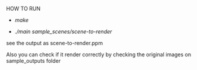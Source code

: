 HOW TO RUN

* *make*

* *./main sample_scenes/scene-to-render*


see the output as scene-to-render.ppm

Also you can check if it render correctly by checking the original images on sample_outputs folder 
